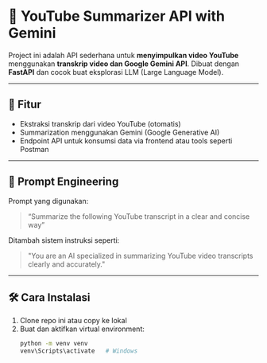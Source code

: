 # 🎥 YouTube Summarizer API with Gemini

Project ini adalah API sederhana untuk **menyimpulkan video YouTube** menggunakan **transkrip video dan Google Gemini API**. Dibuat dengan **FastAPI** dan cocok buat eksplorasi LLM (Large Language Model).

---

## 🚀 Fitur

- Ekstraksi transkrip dari video YouTube (otomatis)
- Summarization menggunakan Gemini (Google Generative AI)
- Endpoint API untuk konsumsi data via frontend atau tools seperti Postman

---

## 🧠 Prompt Engineering

Prompt yang digunakan:

> “Summarize the following YouTube transcript in a clear and concise way”

Ditambah sistem instruksi seperti:

> "You are an AI specialized in summarizing YouTube video transcripts clearly and accurately."

---

## 🛠️ Cara Instalasi

1. Clone repo ini atau copy ke lokal
2. Buat dan aktifkan virtual environment:
   ```bash
   python -m venv venv
   venv\Scripts\activate   # Windows
   ```
